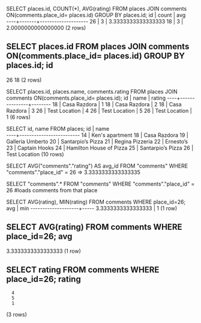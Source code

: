 SELECT places.id, COUNT(*), AVG(rating)  FROM places JOIN comments ON(comments.place_id=  places.id) GROUP BY places.id;
 id | count |        avg         
----+-------+--------------------
 26 |     3 | 3.3333333333333333
 18 |     3 | 2.0000000000000000
(2 rows)



SELECT places.id  FROM places JOIN comments ON(comments.place_id=  places.id) GROUP BY places.id;
 id 
----
 26
 18
(2 rows)



SELECT places.id, places.name, comments.rating FROM places JOIN comments ON(comments.place_id=  places.id);
 id |     name      | rating 
----+---------------+--------
 18 | Casa Razdora  |      1
 18 | Casa Razdora  |      2
 18 | Casa Razdora  |      3
 26 | Test Location |      4
 26 | Test Location |      5
 26 | Test Location |      1
(6 rows)


SELECT id, name FROM places;
 id |          name           
----+-------------------------
 14 | Ken's apartment
 18 | Casa Razdora
 19 | Galleria Umberto
 20 | Santarpio’s Pizza
 21 | Regina Pizzeria
 22 | Ernesto’s
 23 | Captain Hooks
 24 | Hamilton House of Pizza
 25 | Santarpio’s Pizza
 26 | Test Location
(10 rows)



SELECT AVG("comments"."rating") AS avg_id FROM "comments" WHERE "comments"."place_id" = 26
=> 3.3333333333333335



SELECT "comments".* FROM "comments" WHERE "comments"."place_id" = 26	#loads comments from that place


SELECT AVG(rating), MIN(rating) FROM comments WHERE place_id=26;
        avg         | min 
--------------------+-----
 3.3333333333333333 |   1
(1 row)


SELECT AVG(rating) FROM comments WHERE place_id=26;
        avg         
--------------------
 3.3333333333333333
(1 row)



SELECT rating FROM comments WHERE place_id=26;
 rating 
--------
      4
      5
      1
(3 rows)


